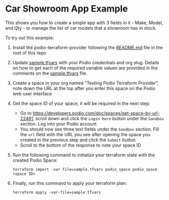 # Car Showroom App Example

This shows you how to create a simple app with 3 fields in it - Make, Model, and Qty - to manage the list of car models that a showroom has in stock.

To try out this example:
1. Install the podio-terraform-provider following the [README.md](../../README.md) file in the root of this repo
1. Update [sample.tfvars]('./sampel.tfvars) with your Podio credentials and org slug. Details on how to get each of the required variable values are provided in the comments on the [sample.tfvars]('./sampel.tfvars) file.
1. Create a space in your org named "Testing Podio Terraform Provider", note down the URL at the top after you enter this space on the Podio web user interface
1. Get the space ID of your space, it will be required in the next step:
   * Go to https://developers.podio.com/doc/spaces/get-space-by-url-22481, scroll down and click the `Login here` button under the `Sandbox` section. Log into your Podio account
   * You should now see three text fields under the `Sandbox` section. Fill the `url` field with the URL you see after opening the space you created in the previous step and click the `Submit` button
   * Scroll to the bottom of the response to note your space ID
1. Run the following command to initialize your terraform state with the created Podio Space:

    ```
    terraform import -var-file=sample.tfvars podio_space.podio_space <space ID>
    ```
1. Finally, run this command to apply your terraform plan:
   ```
   terraform apply -var-file=sample.tfvars
   ```
